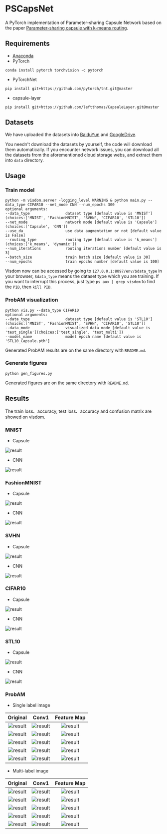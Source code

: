 # PSCapsNet
A PyTorch implementation of Parameter-sharing Capsule Network based on the paper [Parameter-sharing capsule with k-means routing]().

## Requirements
* [Anaconda](https://www.anaconda.com/download/)
* PyTorch
```
conda install pytorch torchvision -c pytorch
```
* PyTorchNet
```
pip install git+https://github.com/pytorch/tnt.git@master
```
* capsule-layer
```
pip install git+https://github.com/leftthomas/CapsuleLayer.git@master
```

## Datasets
We have uploaded the datasets into [BaiduYun](https://pan.baidu.com/s/1El-gfQUsCSk1Rllp6F0gqw) and 
[GoogleDrive](https://drive.google.com/open?id=1drHvobmckZvul60tnrpFhvdwlPUd_DcS). 

You needn't download the datasets by yourself, the code will download them automatically.
If you encounter network issues, you can download all the datasets from the aforementioned cloud storage webs, 
and extract them into `data` directory.

## Usage

### Train model
```
python -m visdom.server -logging_level WARNING & python main.py --data_type CIFAR10 --net_mode CNN --num_epochs 300
optional arguments:
--data_type                dataset type [default value is 'MNIST'](choices:['MNIST', 'FashionMNIST', 'SVHN', 'CIFAR10', 'STL10'])
--net_mode                 network mode [default value is 'Capsule'](choices:['Capsule', 'CNN'])
--use_da                   use data augmentation or not [default value is False]
--routing_type             routing type [default value is 'k_means'](choices:['k_means', 'dynamic'])
--num_iterations           routing iterations number [default value is 3]
--batch_size               train batch size [default value is 30]
--num_epochs               train epochs number [default value is 100]
```
Visdom now can be accessed by going to `127.0.0.1:8097/env/$data_type` in your browser, 
`$data_type` means the dataset type which you are training. If you want to interrupt 
this process, just type `ps aux | grep visdom` to find the `PID`, then `kill PID`.

### ProbAM visualization
```
python vis.py --data_type CIFAR10 
optional arguments:
--data_type                dataset type [default value is 'STL10'](choices:['MNIST', 'FashionMNIST', 'SVHN', 'CIFAR10', 'STL10'])
--data_mode                visualized data mode [default value is 'test_single'](choices:['test_single', 'test_multi'])
--model_name               model epoch name [default value is 'STL10_Capsule.pth']
```
Generated ProbAM results are on the same directory with `README.md`.

### Generate figures
```
python gen_figures.py
```
Generated figures are on the same directory with `README.md`.

## Results
The train loss、accuracy, test loss、accuracy and confusion matrix are showed on visdom.

### MNIST
- Capsule

![result](results/capsule_mnist.png)

- CNN

![result](results/cnn_mnist.png)

### FashionMNIST
- Capsule

![result](results/capsule_fashionmnist.png)

- CNN

![result](results/cnn_fashionmnist.png)

### SVHN
- Capsule

![result](results/capsule_svhn.png)

- CNN

![result](results/cnn_svhn.png)

### CIFAR10
- Capsule

![result](results/capsule_cifar10.png)

- CNN

![result](results/cnn_cifar10.png)

### STL10
- Capsule

![result](results/capsule_stl10.png)

- CNN

![result](results/cnn_stl10.png)


### ProbAM 
- Single label image

| Original | Conv1 | Feature Map | 
| :-: | :-: | :-: | 
| ![result](results/vis_MNIST_test_single_original.png) | ![result](results/vis_MNIST_test_single_conv1.png)| ![result](results/vis_MNIST_test_single_features.png) | 
| ![result](results/vis_FashionMNIST_test_single_original.png) | ![result](results/vis_FashionMNIST_test_single_conv1.png)| ![result](results/vis_FashionMNIST_test_single_features.png) | 
| ![result](results/vis_SVHN_test_single_original.png) | ![result](results/vis_SVHN_test_single_conv1.png)| ![result](results/vis_SVHN_test_single_features.png) | 
| ![result](results/vis_CIFAR10_test_single_original.png) | ![result](results/vis_CIFAR10_test_single_conv1.png)| ![result](results/vis_CIFAR10_test_single_features.png) | 
| ![result](results/vis_STL10_test_single_original.png) | ![result](results/vis_STL10_test_single_conv1.png)| ![result](results/vis_STL10_test_single_features.png) | 

- Multi-label image

| Original | Conv1 | Feature Map | 
| :-: | :-: | :-: | 
| ![result](results/vis_MNIST_test_multi_original.png) | ![result](results/vis_MNIST_test_multi_conv1.png)| ![result](results/vis_MNIST_test_multi_features.png) | 
| ![result](results/vis_FashionMNIST_test_multi_original.png) | ![result](results/vis_FashionMNIST_test_multi_conv1.png)| ![result](results/vis_FashionMNIST_test_multi_features.png) | 
| ![result](results/vis_SVHN_test_multi_original.png) | ![result](results/vis_SVHN_test_multi_conv1.png)| ![result](results/vis_SVHN_test_multi_features.png) | 
| ![result](results/vis_CIFAR10_test_multi_original.png) | ![result](results/vis_CIFAR10_test_multi_conv1.png)| ![result](results/vis_CIFAR10_test_multi_features.png) | 
| ![result](results/vis_STL10_test_multi_original.png) | ![result](results/vis_STL10_test_multi_conv1.png)| ![result](results/vis_STL10_test_multi_features.png) | 
